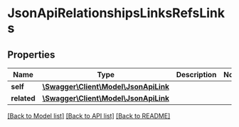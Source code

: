 # JsonApiRelationshipsLinksRefsLinks

## Properties
Name | Type | Description | Notes
------------ | ------------- | ------------- | -------------
**self** | [**\Swagger\Client\Model\JsonApiLink**](JsonApiLink.md) |  | 
**related** | [**\Swagger\Client\Model\JsonApiLink**](JsonApiLink.md) |  | 

[[Back to Model list]](../README.md#documentation-for-models) [[Back to API list]](../README.md#documentation-for-api-endpoints) [[Back to README]](../README.md)


